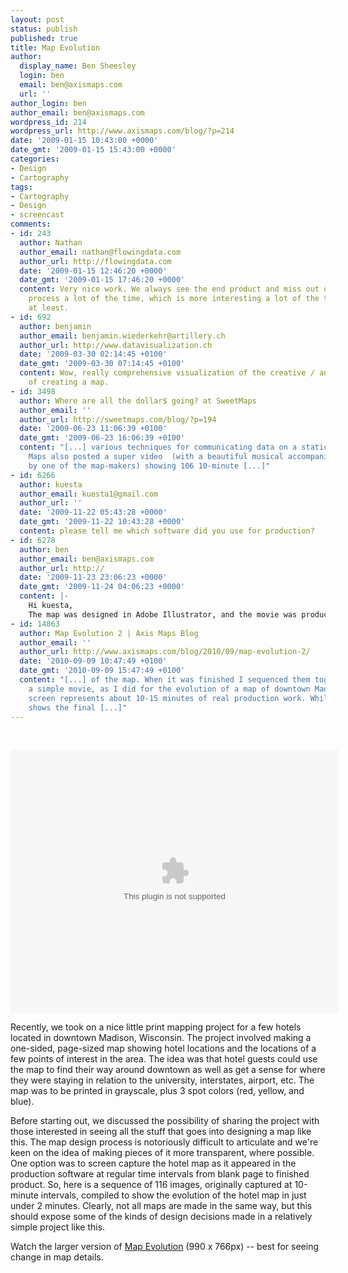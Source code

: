 ```yaml
---
layout: post
status: publish
published: true
title: Map Evolution
author:
  display_name: Ben Sheesley
  login: ben
  email: ben@axismaps.com
  url: ''
author_login: ben
author_email: ben@axismaps.com
wordpress_id: 214
wordpress_url: http://www.axismaps.com/blog/?p=214
date: '2009-01-15 10:43:00 +0000'
date_gmt: '2009-01-15 15:43:00 +0000'
categories:
- Design
- Cartography
tags:
- Cartography
- Design
- screencast
comments:
- id: 243
  author: Nathan
  author_email: nathan@flowingdata.com
  author_url: http://flowingdata.com
  date: '2009-01-15 12:46:20 +0000'
  date_gmt: '2009-01-15 17:46:20 +0000'
  content: Very nice work. We always see the end product and miss out on the design
    process a lot of the time, which is more interesting a lot of the time - to me
    at least.
- id: 692
  author: benjamin
  author_email: benjamin.wiederkehr@artillery.ch
  author_url: http://www.datavisualization.ch
  date: '2009-03-30 02:14:45 +0100'
  date_gmt: '2009-03-30 07:14:45 +0100'
  content: Wow, really comprehensive visualization of the creative / analytical process
    of creating a map.
- id: 3498
  author: Where are all the dollar$ going? at SweetMaps
  author_email: ''
  author_url: http://sweetmaps.com/blog/?p=194
  date: '2009-06-23 11:06:39 +0100'
  date_gmt: '2009-06-23 16:06:39 +0100'
  content: "[...] various techniques for communicating data on a static map.  Axis
    Maps also posted a super video  (with a beautiful musical accompaniment composed
    by one of the map-makers) showing 106 10-minute [...]"
- id: 6266
  author: kuesta
  author_email: kuesta1@gmail.com
  author_url: ''
  date: '2009-11-22 05:43:28 +0000'
  date_gmt: '2009-11-22 10:43:28 +0000'
  content: please tell me which software did you use for production?
- id: 6278
  author: ben
  author_email: ben@axismaps.com
  author_url: http://
  date: '2009-11-23 23:06:23 +0000'
  date_gmt: '2009-11-24 04:06:23 +0000'
  content: |-
    Hi kuesta,
    The map was designed in Adobe Illustrator, and the movie was produced with iMovie.
- id: 14863
  author: Map Evolution 2 | Axis Maps Blog
  author_email: ''
  author_url: http://www.axismaps.com/blog/2010/09/map-evolution-2/
  date: '2010-09-09 10:47:49 +0100'
  date_gmt: '2010-09-09 15:47:49 +0100'
  content: "[...] of the map. When it was finished I sequenced them together to form
    a simple movie, as I did for the evolution of a map of downtown Madison, WI. Each
    screen represents about 10-15 minutes of real production work. While this PDF
    shows the final [...]"
---
```

<p><script src="http://www.apple.com/library/quicktime/scripts/ac_quicktime.js" type="text/javascript"></script><br />
 <script src="http://www.apple.com/library/quicktime/scripts/qtp_library.js" type="text/javascript"></script></p>
<p><script type="text/javascript">// <![CDATA[<br />
	QT_WritePoster_XHTML('Click to Play', 'http://work.axismaps.com/video/mapEvolution_small/mapEvolution_small-poster.jpg',<br />
		'http://work.axismaps.com/video/mapEvolution_small/mapEvolution_small.mov',<br />
		'525', '421', '',<br />
		'controller', 'true',<br />
		'autoplay', 'true',<br />
		'bgcolor', 'black',<br />
		'scale', 'aspect');<br />
// ]]></script></p>
<noscript>
<object classid="clsid:02bf25d5-8c17-4b23-bc80-d3488abddc6b" width="590" height="473" codebase="http://www.apple.com/qtactivex/qtplugin.cab#version=6,0,2,0"><param name="src" value="http://work.axismaps.com/video/mapEvolution_small/mapEvolution_small-poster.jpg" /><param name="href" value="http://work.axismaps.com/video/mapEvolution_small/mapEvolution_small.mov" /><param name="target" value="myself" /><param name="controller" value="false" /><param name="autoplay" value="true" /><param name="scale" value="aspect" /><embed type="video/quicktime" width="525" height="421" src="http://work.axismaps.com/video/mapEvolution_small/mapEvolution_small-poster.jpg" scale="aspect" autoplay="true" controller="false" target="myself" href="http://work.axismaps.com/video/mapEvolution_small/mapEvolution_small.mov"></embed></object><br />
</noscript>
<p>Recently, we took on a nice little print mapping project for a few hotels located in downtown Madison, Wisconsin. The project involved making a one-sided, page-sized map showing hotel locations and the locations of a few points of interest in the area. The idea was that hotel guests could use the map to find their way around downtown as well as get a sense for where they were staying in relation to the university, interstates, airport, etc. The map was to be printed in grayscale, plus 3 spot colors (red, yellow, and blue).</p>
<p>Before starting out, we discussed the possibility of sharing the project with those interested in seeing all the stuff that goes into designing a map like this. The map design process is notoriously difficult to articulate and we're keen on the idea of making pieces of it more transparent, where possible. One option was to screen capture the hotel map as it appeared in the production software at regular time intervals from blank page to finished product. So, here is a sequence of 116 images, originally captured at 10-minute intervals, compiled to show the evolution of the hotel map in just under 2 minutes. Clearly, not all maps are made in the same way, but this should expose some of the kinds of design decisions made in a relatively simple project like this.</p>
<p>Watch the larger version of <a title="Map Evolution" href="http://work.axismaps.com/video/mapEvolution_large.mov" target="_blank">Map Evolution</a> (990 x 766px) -- best for seeing change in map details.</p>
